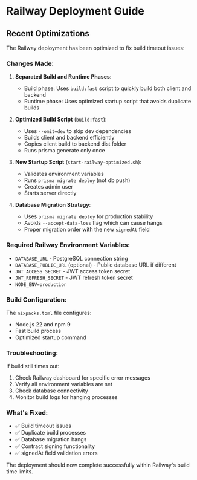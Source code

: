 # Railway Deployment Guide

## Recent Optimizations

The Railway deployment has been optimized to fix build timeout issues:

### Changes Made:

1. **Separated Build and Runtime Phases**:
   - Build phase: Uses `build:fast` script to quickly build both client and backend
   - Runtime phase: Uses optimized startup script that avoids duplicate builds

2. **Optimized Build Script** (`build:fast`):
   - Uses `--omit=dev` to skip dev dependencies
   - Builds client and backend efficiently
   - Copies client build to backend dist folder
   - Runs prisma generate only once

3. **New Startup Script** (`start-railway-optimized.sh`):
   - Validates environment variables
   - Runs `prisma migrate deploy` (not db push)
   - Creates admin user
   - Starts server directly

4. **Database Migration Strategy**:
   - Uses `prisma migrate deploy` for production stability
   - Avoids `--accept-data-loss` flag which can cause hangs
   - Proper migration order with the new `signedAt` field

### Required Railway Environment Variables:

- `DATABASE_URL` - PostgreSQL connection string
- `DATABASE_PUBLIC_URL` (optional) - Public database URL if different
- `JWT_ACCESS_SECRET` - JWT access token secret
- `JWT_REFRESH_SECRET` - JWT refresh token secret
- `NODE_ENV=production`

### Build Configuration:

The `nixpacks.toml` file configures:
- Node.js 22 and npm 9
- Fast build process
- Optimized startup command

### Troubleshooting:

If build still times out:
1. Check Railway dashboard for specific error messages
2. Verify all environment variables are set
3. Check database connectivity
4. Monitor build logs for hanging processes

### What's Fixed:

- ✅ Build timeout issues
- ✅ Duplicate build processes  
- ✅ Database migration hangs
- ✅ Contract signing functionality
- ✅ signedAt field validation errors

The deployment should now complete successfully within Railway's build time limits.

